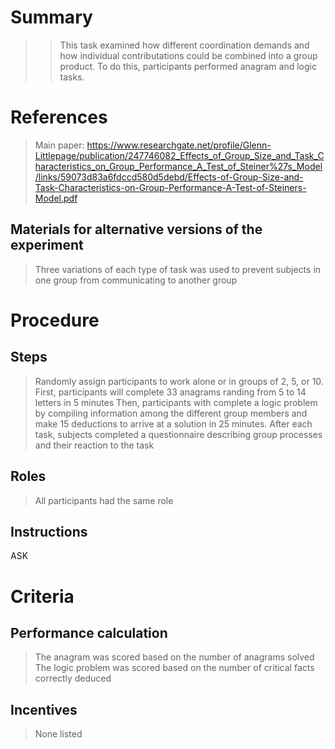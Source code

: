 # Summary
> >This task examined how different coordination demands and how individual contributations could be combined into a group product. To do this, participants performed anagram and logic tasks.

# References
>Main paper: https://www.researchgate.net/profile/Glenn-Littlepage/publication/247746082_Effects_of_Group_Size_and_Task_Characteristics_on_Group_Performance_A_Test_of_Steiner%27s_Model/links/59073d83a6fdccd580d5debd/Effects-of-Group-Size-and-Task-Characteristics-on-Group-Performance-A-Test-of-Steiners-Model.pdf


## Materials for alternative versions of the experiment 
>Three variations of each type of task was used to prevent subjects in one group from communicating to another group

# Procedure
## Steps
> Randomly assign participants to work alone or in groups of 2, 5, or 10.
> First, participants will complete 33 anagrams randing from 5 to 14 letters in 5 minutes
> Then, participants with complete a logic problem by compiling information among the different group members and make 15 deductions to arrive at a solution in 25 minutes.
> After each task, subjects completed a questionnaire describing group processes and their reaction to the task

## Roles 
>All participants had the same role

## Instructions
ASK

# Criteria
## Performance calculation
>The anagram was scored based on the number of anagrams solved
>The logic problem was scored based on the number of critical facts correctly deduced 

## Incentives
>None listed
